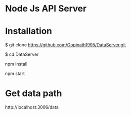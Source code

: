 # Node Js API Server

# Installation

$ git clone https://github.com/Gopinath1995/DataServer.git

$ cd DataServer

npm install

npm start


# Get data path

http://localhost:3006/data

